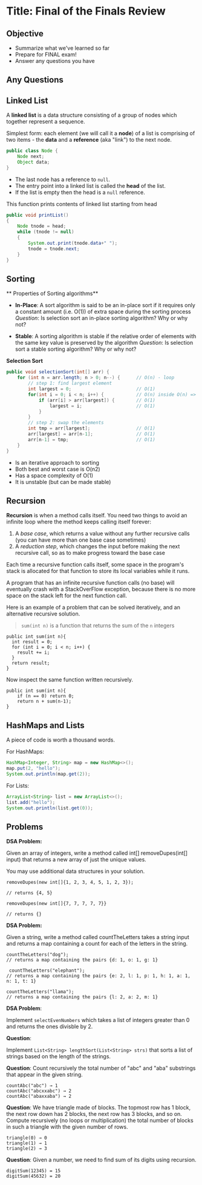
# Title: Final of the Finals Review

## Objective

- Summarize what we've learned so far
- Prepare for FINAL exam!
- Answer any questions you have

## Any Questions

## Linked List
 A **linked list** is a data structure consisting of a group of nodes which together represent a sequence.

 Simplest form: each element (we will call it a **node**) of a list is comprising of two items - the **data** and a **reference** (aka "link") to the next node.

```java
public class Node {
    Node next;
    Object data;
}
```

- The last node has a reference to `null`.
- The entry point into a linked list is called the **head** of the list.
- If the list is empty then the head is a `null` reference.


This function prints contents of linked list starting from head

```java
public void printList()
{
    Node tnode = head;
    while (tnode != null)
    {
        System.out.print(tnode.data+" ");
        tnode = tnode.next;
    }
}
```
## Sorting

** Properties of Sorting algorithms**
- **In-Place**:
    A sort algorithm is said to be an in-place sort if it requires only a constant amount (i.e. O(1)) of extra space during the sorting process
    *Question*: Is selection sort an in-place sorting algorithm? Why or why not?

- **Stable**:
    A sorting algorithm is stable if the relative order of elements with the same key value is preserved by the algorithm
    *Question*: Is selection sort a stable sorting algorithm? Why or why not?


**Selection Sort**

```java
public void selectionSort(int[] arr) {
    for (int n = arr.length; n > 0; n--) {      // O(n) - loop
        // step 1: find largest element
        int largest = 0;                        // O(1)
        for(int i = 0; i < n; i++) {            // O(n) inside O(n) => 0(n^2)
            if (arr[i] > arr[largest]) {        // O(1)
                largest = i;                    // O(1)
            }
        }
        // step 2: swap the elements
        int tmp = arr[largest];                 // O(1)
        arr[largest] = arr[n-1];                // O(1)
        arr[n-1] = tmp;                         // O(1)
    }
}
```

* Is an iterative approach to sorting
* Both best and worst case is O(n2)
* Has a space complexity of O(1)
* It is unstable (but can be made stable)

## Recursion

**Recursion** is when a method calls itself. You need two things to avoid an infinite loop where the method keeps calling itself forever:
1. A _base case_, which returns a value without any further recursive calls (you can have more than one base case sometimes)
2. A _reduction step_, which changes the input before making the next recursive call, so as to make progress toward the base case

Each time a recursive function calls itself, some space in the program's stack is allocated for that function to store its local
variables while it runs.

A program that has an infinite recursive function
calls (no base) will eventually crash with a StackOverFlow exception, because there is no more space on the stack left for the next function call.

Here is an example of a problem that can be solved iteratively, and an alternative recursive solution.

> `sum(int n)` is a function that returns the sum of the `n` integers

```
public int sum(int n){
  int result = 0;
  for (int i = 0; i < n; i++) {
    result += i;
  }
  return result;
}
```

Now inspect the same function written recursively.

```
public int sum(int n){
    if (n == 0) return 0;
    return n + sum(n-1);
}
```


## HashMaps and Lists

A piece of code is worth a thousand words.

For HashMaps:
```java
HashMap<Integer, String> map = new HashMap<>();
map.put(2, "hello");
System.out.println(map.get(2));
```

For Lists:
```java
ArrayList<String> list = new ArrayList<>();
list.add("hello");
System.out.println(list.get(0));
```


## Problems

**DSA Problem:**

Given an array of integers, write a method called int[] removeDupes(int[] input) that returns a new array of just the unique values.

You may use additional data structures in your solution.

```
removeDupes(new int[]{1, 2, 3, 4, 5, 1, 2, 3}); 

// returns {4, 5} 

removeDupes(new int[]{7, 7, 7, 7, 7}} 

// returns {}
```

**DSA Problem:**

Given a string, write a method called countTheLetters takes a string input and returns a map containing a count for each of the letters in the string.

```
countTheLetters("dog");
// returns a map containing the pairs {d: 1, o: 1, g: 1}

 countTheLetters("elephant"); 
// returns a map containing the pairs {e: 2, l: 1, p: 1, h: 1, a: 1, n: 1, t: 1} 

countTheLetters("llama");
// returns a map containing the pairs {l: 2, a: 2, m: 1}
```

**DSA Problem**: 

Implement `selectEvenNumbers` which takes a list of integers greater than 0 and returns the ones divisble by 2.


**Question**:

Implement `List<String> lengthSort(List<String> strs)` that sorts a list of strings based on the length of the strings.


**Question**: Count recursively the total number of "abc" and "aba" substrings that appear in the given string.
```
countAbc("abc") → 1
countAbc("abcxxabc") → 2
countAbc("abaxxaba") → 2
```

**Question**: We have triangle made of blocks. The topmost row has 1 block, the next row down has 2 blocks, the next row has 3 blocks, and so on. Compute recursively (no loops or multiplication) the total number of blocks in such a triangle with the given number of rows.
```
triangle(0) → 0
triangle(1) → 1
triangle(2) → 3
```

**Question**: Given a number, we need to find sum of its digits using recursion.
```
digitSum(12345) = 15
digitSum(45632) = 20
```        
